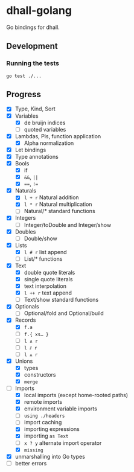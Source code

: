 # dhall-golang

Go bindings for dhall.

## Development

### Running the tests

    go test ./...

## Progress

 - [X] Type, Kind, Sort
 - [X] Variables
   - [X] de bruijn indices
   - [ ] quoted variables
 - [X] Lambdas, Pis, function application
   - [x] Alpha normalization
 - [X] Let bindings
 - [X] Type annotations
 - [X] Bools
   - [X] if
   - [x] `&&`, `||`
   - [x] `==`, `!=`
 - [X] Naturals
   - [X] `l + r` Natural addition
   - [x] `l * r` Natural multiplication
   - [ ] Natural/* standard functions
 - [X] Integers
   - [ ] Integer/toDouble and Integer/show
 - [X] Doubles
   - [ ] Double/show
 - [X] Lists
   - [x] `l # r` list append
   - [ ] List/* functions
 - [x] Text
   - [x] double quote literals
   - [x] single quote literals
   - [x] text interpolation
   - [x] `l ++ r` text append
   - [ ] Text/show standard functions
 - [x] Optionals
   - [ ] Optional/fold and Optional/build
 - [x] Records
   - [x] `f.a`
   - [ ] `f.{ xs… }`
   - [ ] `l ∧ r`
   - [ ] `l ⫽ r`
   - [ ] `l ⩓ r`
 - [x] Unions
   - [x] types
   - [x] constructors
   - [x] `merge`
 - [ ] Imports
   - [x] local imports (except home-rooted paths)
   - [x] remote imports
   - [x] environment variable imports
   - [ ] `using ./headers`
   - [ ] import caching
   - [x] importing expressions
   - [x] importing `as Text`
   - [ ] `x ? y` alternate import operator
   - [x] `missing`
 - [X] unmarshalling into Go types
 - [ ] better errors
